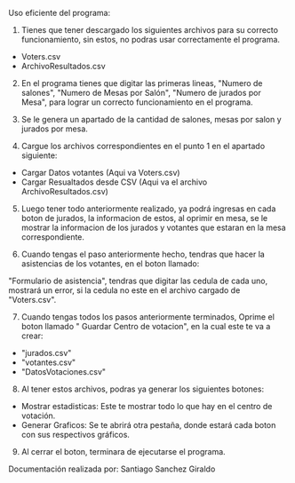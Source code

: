 Uso eficiente del programa:

1. Tienes que tener descargado los siguientes archivos para su correcto funcionamiento, sin estos, no podras usar correctamente
el programa.
  - Voters.csv
  - ArchivoResultados.csv
     
2.  En el programa tienes que digitar las primeras lineas, "Numero de salones", "Numero de Mesas por Salón", "Numero de jurados
por Mesa", para lograr un correcto funcionamiento en el programa.

3. Se le genera un apartado de la cantidad de salones, mesas por salon y jurados por mesa.
   
4. Cargue los archivos correspondientes en el punto 1 en el apartado siguiente:
   
  - Cargar Datos votantes (Aqui va Voters.csv)
  - Cargar Resualtados desde CSV (Aqui va el archivo ArchivoResultados.csv)
    
5. Luego tener todo anteriormente realizado, ya podrá ingresas en cada boton de jurados, la informacion de estos, al oprimir en
mesa, se le mostrar la informacion de los jurados y votantes que estaran en la mesa correspondiente.

6. Cuando tengas el paso anteriormente hecho, tendras que hacer la asistencias de los votantes, en el boton llamado:
   
  "Formulario de asistencia", tendras que digitar las cedula de cada uno, mostrará un error, si la cedula no este en el
    archivo cargado de "Voters.csv".

7. Cuando tengas todos los pasos anteriormente terminados, Oprime el boton llamado " Guardar Centro de votacion", en la cual este
te va a crear:

  - "jurados.csv"
  - "votantes.csv"
  - "DatosVotaciones.csv"

8. Al tener estos archivos, podras ya generar los siguientes botones:
   
- Mostrar estadisticas: Este te mostrar todo lo que hay en el centro de votación.
- Generar Graficos: Se te abrirá otra pestaña, donde estará cada boton con sus respectivos gráficos.

9. Al cerrar el boton, terminara de ejecutarse el programa.


Documentación realizada por: 
Santiago Sanchez Giraldo


  
